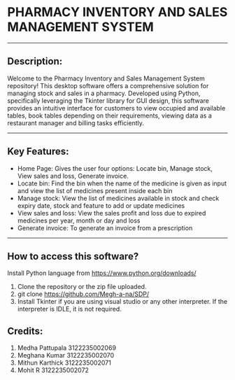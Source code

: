 # PHARMACY INVENTORY AND SALES MANAGEMENT SYSTEM 

---

Description:
---

Welcome to the Pharmacy Inventory and Sales Management System repository! This desktop software offers a comprehensive solution for managing stock and sales in a pharmacy. Developed using Python, specifically leveraging the Tkinter library for GUI design, this software provides an intuitive interface for customers to view occupied and available tables, book tables depending on their requirements, viewing data as a restaurant manager and billing tasks efficiently.

---

Key Features:
---
-	Home Page: Gives the user four options: Locate bin, Manage stock, View sales and loss, Generate invoice.
-	Locate bin: Find the bin when the name of the medicine is given as input and view the list of medicines present 
     inside each bin
-	Manage stock: View the list of medicines available in stock and check expiry date, stock and feature to add or 
     update medicines
- View sales and loss: View the sales profit and loss due to expired medicines per year, month or day and loss
- Generate invoice: To generate an invoice from a prescription

---

How to access this software?
---

Install Python language from
https://www.python.org/downloads/

1.	Clone the repository or the zip file uploaded.
2.	git clone https://github.com/Megh-a-na/SDP/
3.	Install Tkinter if you are using visual studio or any other interpreter. If the interpreter is IDLE, it is not required.

Credits:
---
1. Medha Pattupala 3122235002069
2. Meghana Kumar 3122235002070
3. Mithun Karthick 3122235002071
4. Mohit R 3122235002072
